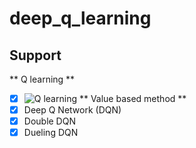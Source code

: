 # deep_q_learning
## Support
** Q learning **
- [x] ![Q learning](https://github.com/junfeizhuang/deep_q_learning/tree/master/q_learning)
** Value based method **
- [x] Deep Q Network (DQN)
- [x] Double DQN
- [x] Dueling DQN
